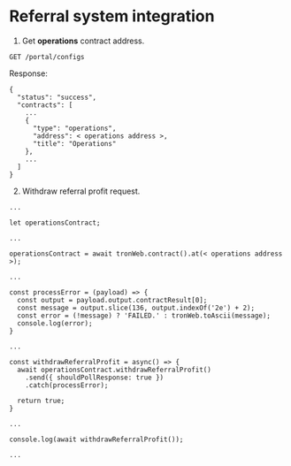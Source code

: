 # Referral system integration

1. Get **operations** contract address.

```
GET /portal/configs
```

Response:

```
{
  "status": "success",
  "contracts": [
    ...
    {
      "type": "operations",
      "address": < operations address >,
      "title": "Operations"
    },
    ...
  ]
}
```

2. Withdraw referral profit request.

```
...

let operationsContract;

...

operationsContract = await tronWeb.contract().at(< operations address >);

...

const processError = (payload) => {
  const output = payload.output.contractResult[0];
  const message = output.slice(136, output.indexOf('2e') + 2);
  const error = (!message) ? 'FAILED.' : tronWeb.toAscii(message);
  console.log(error);
}

...

const withdrawReferralProfit = async() => {
  await operationsContract.withdrawReferralProfit()
    .send({ shouldPollResponse: true })
    .catch(processError);

  return true;
}

...

console.log(await withdrawReferralProfit());

...
```
